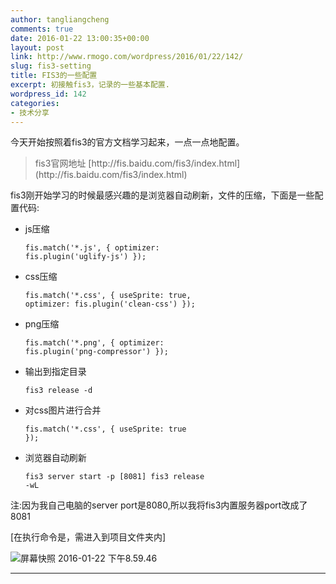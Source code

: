 ```yaml
---
author: tangliangcheng
comments: true
date: 2016-01-22 13:00:35+00:00
layout: post
link: http://www.rmogo.com/wordpress/2016/01/22/142/
slug: fis3-setting
title: FIS3的一些配置
excerpt: 初接触fis3，记录的一些基本配置.
wordpress_id: 142
categories:
- 技术分享
---
```


今天开始按照着fis3的官方文档学习起来，一点一点地配置。


<blockquote>fis3官网地址 [http://fis.baidu.com/fis3/index.html](http://fis.baidu.com/fis3/index.html)</blockquote>


fis3刚开始学习的时候最感兴趣的是浏览器自动刷新，文件的压缩，下面是一些配置代码:



	
  * js压缩

    
    <code class="language-none">fis.match('*.js', {
        optimizer: fis.plugin('uglify-js')
    });</code>




	
  * css压缩

    
    <code class="language-none">fis.match('*.css', {
        useSprite: true,
        optimizer: fis.plugin('clean-css')
    });</code>




	
  * png压缩

    
    <code class="language-none">fis.match('*.png', {
        optimizer: fis.plugin('png-compressor')
    });</code>




	
  * 输出到指定目录

    
    <code>fis3 release -d <path></code>




	
  * 对css图片进行合并

    
    <code class="language-none">fis.match('*.css', {
        useSprite: true
    });</code>




	
  * 浏览器自动刷新

    
    <code class="language-none">fis3 server start -p [8081]
    fis3 release -wL</code>


注:因为我自己电脑的server port是8080,所以我将fis3内置服务器port改成了8081


[在执行命令是，需进入到项目文件夹内]

![屏幕快照 2016-01-22 下午8.59.46](http://115.28.108.2/wordpress/wp-content/uploads/2016/01/屏幕快照-2016-01-22-下午8.59.46.png)



* * *




